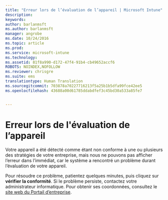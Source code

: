 ```yaml
---
title: "Erreur lors de l’évaluation de l’appareil | Microsoft Intune"
description: 
keywords: 
author: barlanmsft
ms.author: barlanmsft
manager: angrobe
ms.date: 10/24/2016
ms.topic: article
ms.prod: 
ms.service: microsoft-intune
ms.technology: 
ms.assetid: 81f8a990-d172-47f4-91b4-cb49652accf6
ROBOTS: NOINDEX,NOFOLLOW
ms.reviewer: chrisgre
ms.suite: ems
translationtype: Human Translation
ms.sourcegitcommit: 703878a70227716213f5a25b1b5dfa99fce42ee5
ms.openlocfilehash: 43688a00d61785ddabdfef3c45bd30a533a85fe7


---
```



# <a name="error-evaluating-device"></a>Erreur lors de l'évaluation de l’appareil
Votre appareil a été détecté comme étant non conforme à une ou plusieurs des stratégies de votre entreprise, mais nous ne pouvons pas afficher l’erreur dans l’immédiat, car le système a rencontré un problème durant l’évaluation de votre appareil.  

Pour résoudre ce problème, patientez quelques minutes, puis cliquez sur **vérifier la conformité**. Si le problème persiste, contactez votre administrateur informatique. Pour obtenir ses coordonnées, consultez le [site web du Portail d’entreprise](http://portal.manage.microsoft.com).



<!--HONumber=Oct16_HO2-->



